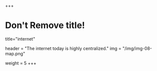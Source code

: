 +++
# Don't Remove title!
title="internet"

header = "The internet today is highly centralized."
img = "/img/img-08-map.png" 

weight = 5
+++
